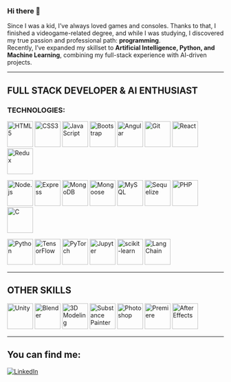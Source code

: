 ### Hi there 👋

Since I was a kid, I’ve always loved games and consoles. Thanks to that, I finished a videogame-related degree, and while I was studying, I discovered my true passion and professional path: **programming**.  
Recently, I’ve expanded my skillset to **Artificial Intelligence, Python, and Machine Learning**, combining my full-stack experience with AI-driven projects.

---

## FULL STACK DEVELOPER & AI ENTHUSIAST

### TECHNOLOGIES:

<!-- Web / Frontend -->
<img width="60px" height="60" src="https://cdn.jsdelivr.net/gh/devicons/devicon/icons/html5/html5-original.svg" alt="HTML5"></img>
<img width="60px" height="60" src="https://cdn.jsdelivr.net/gh/devicons/devicon/icons/css3/css3-original.svg" alt="CSS3"></img>
<img width="60px" height="60" src="https://cdn.jsdelivr.net/gh/devicons/devicon/icons/javascript/javascript-original.svg" alt="JavaScript"></img>
<img width="60px" height="60" src="https://cdn.jsdelivr.net/gh/devicons/devicon/icons/bootstrap/bootstrap-plain.svg" alt="Bootstrap"></img>
<img width="60px" height="60" src="https://cdn.jsdelivr.net/gh/devicons/devicon/icons/angularjs/angularjs-original.svg" alt="Angular"></img>
<img width="60px" height="60" src="https://cdn.jsdelivr.net/gh/devicons/devicon/icons/git/git-original.svg" alt="Git"></img>
<img width="60px" height="60" src="https://cdn.jsdelivr.net/gh/devicons/devicon/icons/react/react-original.svg" alt="React"></img>
<img width="60px" height="60" src="https://cdn.jsdelivr.net/gh/devicons/devicon/icons/redux/redux-original.svg" alt="Redux"></img>

<!-- Backend -->
<img width="60px" height="60" src="https://cdn.jsdelivr.net/gh/devicons/devicon/icons/nodejs/nodejs-original.svg" alt="Node.js"></img>
<img width="60px" height="60" src="https://cdn.jsdelivr.net/gh/devicons/devicon/icons/express/express-original.svg" alt="Express"></img>
<img width="60px" height="60" src="https://cdn.jsdelivr.net/gh/devicons/devicon/icons/mongodb/mongodb-original.svg" alt="MongoDB"></img>
<img width="60px" height="60" src="https://cdn.jsdelivr.net/gh/devicons/devicon/icons/mongoose/mongoose-original.svg" alt="Mongoose"></img>
<img width="60px" height="60" src="https://cdn.jsdelivr.net/gh/devicons/devicon/icons/mysql/mysql-original.svg" alt="MySQL"></img>
<img width="60px" height="60" src="https://cdn.jsdelivr.net/gh/devicons/devicon/icons/sequelize/sequelize-original.svg" alt="Sequelize"></img>
<img width="60px" height="60" src="https://cdn.jsdelivr.net/gh/devicons/devicon/icons/php/php-original.svg" alt="PHP"></img>
<img width="60px" height="60" src="https://cdn.jsdelivr.net/gh/devicons/devicon/icons/c/c-original.svg" alt="C"></img>

<!-- AI / Python -->
<img width="60px" height="60" src="https://cdn.jsdelivr.net/gh/devicons/devicon/icons/python/python-original.svg" alt="Python"></img>
<img width="60px" height="60" src="https://cdn.jsdelivr.net/gh/devicons/devicon/icons/tensorflow/tensorflow-original.svg" alt="TensorFlow"></img>
<img width="60px" height="60" src="https://cdn.jsdelivr.net/gh/devicons/devicon/icons/pytorch/pytorch-original.svg" alt="PyTorch"></img>
<img width="60px" height="60" src="https://cdn.jsdelivr.net/gh/devicons/devicon/icons/jupyter/jupyter-original.svg" alt="Jupyter"></img>
<img width="60px" height="60" src="https://cdn.jsdelivr.net/gh/devicons/devicon/icons/scikitlearn/scikitlearn-original.svg" alt="scikit-learn"></img>
<img width="60px" height="60" src="https://cdn.jsdelivr.net/gh/devicons/devicon/icons/langchain/langchain-original.svg" alt="LangChain"></img>

---

## OTHER SKILLS

<img width="60px" height="60" src="https://cdn.jsdelivr.net/gh/devicons/devicon/icons/unity/unity-original.svg" alt="Unity"></img>
<img width="60px" height="60" src="https://cdn.jsdelivr.net/gh/devicons/devicon/icons/blender/blender-original.svg" alt="Blender"></img>
<img width="60px" height="60" src="https://cdn.jsdelivr.net/gh/devicons/devicon/icons/threejs/threejs-original.svg" alt="3D Modeling"></img>
<img width="60px" height="60" src="https://cdn.jsdelivr.net/gh/devicons/devicon/icons/substance/substance-original.svg" alt="Substance Painter"></img>
<img width="60px" height="60" src="https://cdn.jsdelivr.net/gh/devicons/devicon/icons/photoshop/photoshop-plain.svg" alt="Photoshop"></img>
<img width="60px" height="60" src="https://cdn.jsdelivr.net/gh/devicons/devicon/icons/premiere/premiere-plain.svg" alt="Premiere"></img>
<img width="60px" height="60" src="https://cdn.jsdelivr.net/gh/devicons/devicon/icons/aftereffects/aftereffects-original.svg" alt="After Effects"></img>

---

## You can find me:

[![LinkedIn](https://cdn.jsdelivr.net/gh/devicons/devicon/icons/linkedin/linkedin-original.svg)](https://www.linkedin.com/in/raúl-huete-sánchez/)
